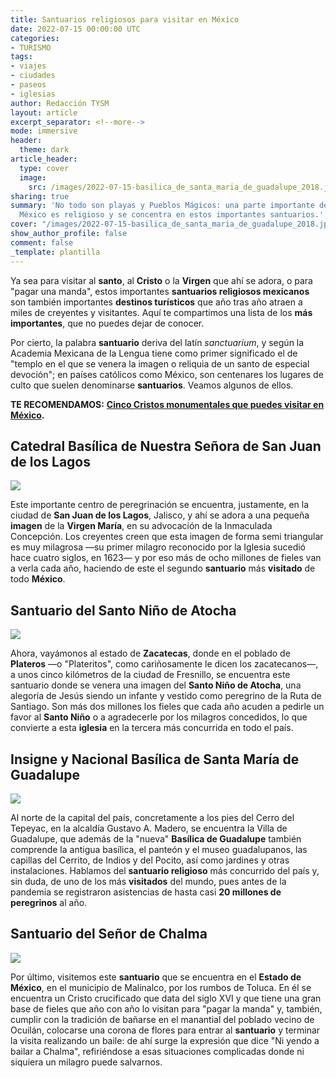 ```yaml
---
title: Santuarios religiosos para visitar en México
date: 2022-07-15 00:00:00 UTC
categories:
- TURISMO
tags:
- viajes
- ciudades
- paseos
- iglesias
author: Redacción TYSM
layout: article
excerpt_separator: <!--more-->
mode: immersive
header:
  theme: dark
article_header:
  type: cover
  image:
    src: /images/2022-07-15-basilica_de_santa_maria_de_guadalupe_2018.jpeg
sharing: true
summary: 'No todo son playas y Pueblos Mágicos: una parte importante del turismo en
  México es religioso y se concentra en estos importantes santuarios.'
cover: "/images/2022-07-15-basilica_de_santa_maria_de_guadalupe_2018.jpeg"
show_author_profile: false
comment: false
_template: plantilla
---
```







Ya sea para visitar al **santo**, al **Cristo** o la **Virgen** que ahí se adora, o para "pagar una manda", estos importantes **santuarios religiosos mexicanos** son también importantes **destinos turísticos** que año tras año atraen a miles de creyentes y visitantes. Aquí te compartimos una lista de los **más importantes**, que no puedes dejar de conocer.

Por cierto, la palabra **santuario** deriva del latín _sanctuarium_, y según la Academia Mexicana de la Lengua tiene como primer significado el de "templo en el que se venera la imagen o reliquia de un santo de especial devoción"; en países católicos como México, son centenares los lugares de culto que suelen denominarse **santuarios**. Veamos algunos de ellos.

**TE RECOMENDAMOS:** [**Cinco Cristos monumentales que puedes visitar en México**](https://blog.tonoysumariachi.com/turismo/2022/09/09/cinco-cristos-monumentales-que-puedes-visitar-en-mexico.html)**.**

## Catedral Basílica de Nuestra Señora de San Juan de los Lagos

![](https://upload.wikimedia.org/wikipedia/commons/thumb/4/49/Bas%C3%ADlica_de_San_Juan_de_los_Lagos.jpg/790px-Bas%C3%ADlica_de_San_Juan_de_los_Lagos.jpg)

Este importante centro de peregrinación se encuentra, justamente, en la ciudad de **San Juan de los Lagos**, Jalisco, y ahí se adora a una pequeña **imagen** de la **Virgen María**, en su advocación de la Inmaculada Concepción. Los creyentes creen que esta imagen de forma semi triangular es muy milagrosa —su primer milagro reconocido por la Iglesia sucedió hace cuatro siglos, en 1623— y por eso más de ocho millones de fieles van a verla cada año, haciendo de este el segundo **santuario** más **visitado** de todo **México**.

## Santuario del Santo Niño de Atocha

![](https://upload.wikimedia.org/wikipedia/commons/thumb/9/9e/Santuario_del_Santo_Ni%C3%B1o_de_Atocha_02.JPG/768px-Santuario_del_Santo_Ni%C3%B1o_de_Atocha_02.JPG)

Ahora, vayámonos al estado de **Zacatecas**, donde en el poblado de **Plateros** —o "Plateritos", como cariñosamente le dicen los zacatecanos—, a unos cinco kilómetros de la ciudad de Fresnillo, se encuentra este santuario donde se venera una imagen del **Santo Niño de Atocha**, una alegoría de Jesús siendo un infante y vestido como peregrino de la Ruta de Santiago. Son más dos millones los fieles que cada año acuden a pedirle un favor al **Santo Niño** o a agradecerle por los milagros concedidos, lo que convierte a esta **iglesia** en la tercera más concurrida en todo el país.

## Insigne y Nacional Basílica de Santa María de Guadalupe

![](https://upload.wikimedia.org/wikipedia/commons/thumb/6/67/Nueva_Bas%C3%ADlica_de_Nuestra_Se%C3%B1ora_de_Guadalupe_-_Outside_-_2.JPG/1024px-Nueva_Bas%C3%ADlica_de_Nuestra_Se%C3%B1ora_de_Guadalupe_-_Outside_-_2.JPG)

Al norte de la capital del país, concretamente a los pies del Cerro del Tepeyac, en la alcaldía Gustavo A. Madero, se encuentra la Villa de Guadalupe, que además de la "nueva" **Basílica de Guadalupe** también comprende la antigua basílica, el panteón y el museo guadalupanos, las capillas del Cerrito, de Indios y del Pocito, así como jardines y otras instalaciones. Hablamos del **santuario religioso** más concurrido del país y, sin duda, de uno de los más **visitados** del mundo, pues antes de la pandemia se registraron asistencias de hasta casi **20 millones de peregrinos** al año.

## Santuario del Señor de Chalma

![](https://upload.wikimedia.org/wikipedia/commons/thumb/8/85/Retablo_principal_del_Santuario_del_Se%C3%B1or_de_Chalma_-_4.jpg/768px-Retablo_principal_del_Santuario_del_Se%C3%B1or_de_Chalma_-_4.jpg)

Por último, visitemos este **santuario** que se encuentra en el **Estado de México**, en el municipio de Malinalco, por los rumbos de Toluca. En él se encuentra un Cristo crucificado que data del siglo XVI y que tiene una gran base de fieles que año con año lo visitan para "pagar la manda" y, también, cumplir con la tradición de bañarse en el manantial del poblado vecino de Ocuilán, colocarse una corona de flores para entrar al **santuario** y terminar la visita realizando un baile: de ahí surge la expresión que dice "Ni yendo a bailar a Chalma", refiriéndose a esas situaciones complicadas donde ni siquiera un milagro puede salvarnos.

